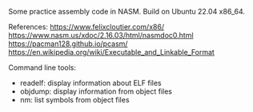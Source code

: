 Some practice assembly code in NASM.
Build on Ubuntu 22.04 x86_64.

References:
https://www.felixcloutier.com/x86/
https://www.nasm.us/xdoc/2.16.03/html/nasmdoc0.html
https://pacman128.github.io/pcasm/
https://en.wikipedia.org/wiki/Executable_and_Linkable_Format

Command line tools:
- readelf: display information about ELF files
- objdump: display information from object files
- nm: list symbols from object files
